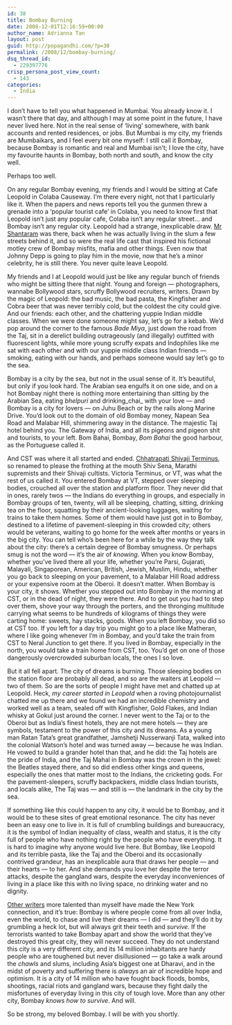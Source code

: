 ```yaml
---
id: 38
title: Bombay Burning
date: 2008-12-01T12:16:59+00:00
author_name: Adrianna Tan
layout: post
guid: http://popagandhi.com/?p=38
permalink: /2008/12/bombay-burning/
dsq_thread_id:
  - 229397776
crisp_persona_post_view_count:
  - 143
categories:
  - India
---
```

I don’t have to tell you what happened in Mumbai. You already know it. I wasn’t there that day, and although I may at some point in the future, I have never lived here. Not in the real sense of ‘living’ somewhere, with bank accounts and rented residences, or jobs. But Mumbai is my city, my friends are Mumbaikars, and I feel every bit one myself: I still call it Bombay, because Bombay is romantic and real and Mumbai isn’t; I love the city, have my favourite haunts in Bombay, both north and south, and know the city well.

Perhaps too well.

On any regular Bombay evening, my friends and I would be sitting at Cafe Leopold in Colaba Causeway. I’m there every night, not that I particularly like it. When the papers and news reports tell you the gunmen threw a grenade into a ‘popular tourist cafe’ in Colaba, you need to know first that Leopold isn’t just any popular cafe, Colaba isn’t any regular street… and Bombay isn’t any regular city. Leopold had a strange, inexplicable draw. [Mr Shantaram](http://en.wikipedia.org/wiki/Shantaram_(novel)) was there, back when he was actually living in the slum a few streets behind it, and so were the real life cast that inspired his fictional motley crew of Bombay misfits, mafia and other things. Even now that Johnny Depp is going to play him in the movie, now that he’s a minor celebrity, he is still there. You never quite leave Leopold.

My friends and I at Leopold would just be like any regular bunch of friends who might be sitting there that night. Young and foreign — photographers, wannabe Bollywood stars, scruffy Bollywood recruiters, writers. Drawn by the magic of Leopold: the bad music, the bad pasta, the Kingfisher and Cobra beer that was never terribly cold, but the coldest the city could give. And our friends: each other, and the chattering yuppie Indian middle classes. When we were done someone might say, let’s go for a kebab. We’d pop around the corner to the famous _Bade Miya_, just down the road from the Taj, sit in a derelict building outrageously (and illegally) outfitted with fluorescent lights, while more young scruffy expats and Indophiles like me sat with each other and with our yuppie middle class Indian friends — smoking, eating with our hands, and perhaps someone would say let’s go to the sea.

Bombay is a city by the sea, but not in the usual sense of it. It’s beautiful, but only if you look hard. The Arabian sea engulfs it on one side, and on a hot Bombay night there is nothing more entertaining than sitting by the Arabian Sea, eating _bhelpuri_ and drinking_chai_ with your love — and Bombay is a city for lovers — on Juhu Beach or by the rails along Marine Drive. You’d look out to the domain of old Bombay money, Napean Sea Road and Malabar Hill, shimmering away in the distance. The majestic Taj hotel behind you. The Gateway of India, and all its pigeons and pigeon shit and tourists, to your left. Bom Bahai, Bombay, _Bom Bahai_ the good harbour, as the Portuguese called it.

And CST was where it all started and ended. [Chhatrapati Shivaji Terminus](http://en.wikipedia.org/wiki/Chhatrapati_Shivaji_Terminus), so renamed to please the frothing at the mouth Shiv Sena, Marathi supremists and their Shivaji cultists. Victoria Terminus, or VT, was what the rest of us called it. You entered Bombay at VT, stepped over sleeping bodies, crouched all over the station and platform floor. They never did that in ones, rarely twos — the Indians do everything in groups, and especially in Bombay groups of ten, twenty, will all be sleeping, chatting, sitting, drinking tea on the floor, squatting by their ancient-looking luggages, waiting for trains to take them homes. Some of them would have just got in to Bombay, destined to a lifetime of pavement-sleeping in this crowded city; others would be veterans, waiting to go home for the week after months or years in the big city. You can tell who’s been here for a while by the way they talk about the city: there’s a certain degree of Bombay smugness. Or perhaps smug is not the word — it’s the air of _knowing_. When you _know_ Bombay, whether you’ve lived there all your life, whether you’re Parsi, Gujarati, Malayali, Singaporean, American, British, Jewish, Muslim, Hindu, whether you go back to sleeping on your pavement, to a Malabar Hill Road address or your expensive room at the Oberoi. It doesn’t matter. When Bombay is your city, it shows. Whether you stepped out into Bombay in the morning at CST, or in the dead of night, they were there. And to get out you had to step over them, shove your way through the porters, and the thronging multitude carrying what seems to be hundreds of kilograms of things they were carting home: sweets, hay stacks, goods. When you left Bombay, you did so at CST too. If you left for a day trip you might go to a place like Matheran, where I like going whenever I’m in Bombay, and you’d take the train from CST to Neral Junction to get there. If you lived in Bombay, especially in the north, you would take a train home from CST, too. You’d get on one of those dangerously overcrowded suburban locals, the ones I so love.

But it all fell apart. The city of dreams is burning. Those sleeping bodies on the station floor are probably all dead, and so are the waiters at Leopold — two of them. So are the sorts of people I might have met and chatted up at Leopold. Heck, _my career started in Leopold_ when a roving photojournalist chatted me up there and we found we had an incredible chemistry and worked well as a team, sealed off with Kingfisher, Gold Flakes, and Indian whisky at Gokul just around the corner. I never went to the Taj or to the Oberoi but as India’s finest hotels, they are not mere hotels — they are symbols, testament to the power of this city and its dreams. As a young man Ratan Tata’s great grandfather, Jamshetji Nusserwanji Tata, walked into the colonial Watson’s hotel and was turned away — because he was Indian. He vowed to build a grander hotel than that, and he did: the Taj hotels are the pride of India, and the Taj Mahal in Bombay was the crown in the jewel: the Beatles stayed there, and so did endless other kings and queens, especially the ones that matter most to the Indians, the cricketing gods. For the pavement-sleepers, scruffy backpackers, middle class Indian tourists, and locals alike, The Taj was — and still is — the landmark in the city by the sea.

If something like this could happen to any city, it would be to Bombay, and it would be to these sites of great emotional resonance. The city has never been an easy one to live in. It is full of crumbling buildings and bureaucracy, it is the symbol of Indian inequality of class, wealth and status, it is the city full of people who have nothing right by the people who have everything. It is hard to imagine why anyone would live here. But Bombay, like Leopold and its terrible pasta, like the Taj and the Oberoi and its occasionally contrived grandeur, has an inexplicable aura that draws her people — and their hearts — to her. And she demands you love her despite the terror attacks, despite the gangland wars, despite the everyday inconveniences of living in a place like this with no living space, no drinking water and no dignity.

[Other writers](http://www.suketumehta.com/) more talented than myself have made the New York connection, and it’s true: Bombay is where people come from all over India, even the world, to chase and live their dreams — I did — and they’ll do it by grumbling a heck lot, but will always grit their teeth and _survive_. If the terrorists wanted to take Bombay apart and show the world that they’ve destroyed this great city, they will never succeed. They do not understand this city is a very different city, and its 14 million inhabitants are hardy people who are toughened but never disillusioned — go take a walk around the _chawls_ and slums, including Asia’s biggest one at Dharavi, and in the midst of poverty and suffering there is _always_ an air of incredible hope and optimism. It is a city of 14 million who have fought back floods, bombs, shootings, racial riots and gangland wars, because they fight daily the misfortunes of everyday living in this city of tough love. More than any other city, Bombay _knows how to survive_. And will.

So be strong, my beloved Bombay. I will be with you shortly.
